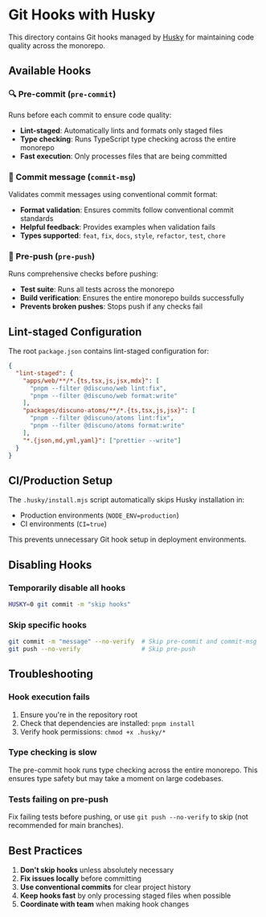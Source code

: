 # Git Hooks with Husky

This directory contains Git hooks managed by [Husky](https://typicode.github.io/husky/) for maintaining code quality across the monorepo.

## Available Hooks

### 🔍 Pre-commit (`pre-commit`)

Runs before each commit to ensure code quality:

- **Lint-staged**: Automatically lints and formats only staged files
- **Type checking**: Runs TypeScript type checking across the entire monorepo
- **Fast execution**: Only processes files that are being committed

### 📝 Commit message (`commit-msg`)

Validates commit messages using conventional commit format:

- **Format validation**: Ensures commits follow conventional commit standards
- **Helpful feedback**: Provides examples when validation fails
- **Types supported**: `feat`, `fix`, `docs`, `style`, `refactor`, `test`, `chore`

### 🚀 Pre-push (`pre-push`)

Runs comprehensive checks before pushing:

- **Test suite**: Runs all tests across the monorepo
- **Build verification**: Ensures the entire monorepo builds successfully
- **Prevents broken pushes**: Stops push if any checks fail

## Lint-staged Configuration

The root `package.json` contains lint-staged configuration for:

```json
{
  "lint-staged": {
    "apps/web/**/*.{ts,tsx,js,jsx,mdx}": [
      "pnpm --filter @discuno/web lint:fix",
      "pnpm --filter @discuno/web format:write"
    ],
    "packages/discuno-atoms/**/*.{ts,tsx,js,jsx}": [
      "pnpm --filter @discuno/atoms lint:fix",
      "pnpm --filter @discuno/atoms format:write"
    ],
    "*.{json,md,yml,yaml}": ["prettier --write"]
  }
}
```

## CI/Production Setup

The `.husky/install.mjs` script automatically skips Husky installation in:

- Production environments (`NODE_ENV=production`)
- CI environments (`CI=true`)

This prevents unnecessary Git hook setup in deployment environments.

## Disabling Hooks

### Temporarily disable all hooks

```bash
HUSKY=0 git commit -m "skip hooks"
```

### Skip specific hooks

```bash
git commit -m "message" --no-verify  # Skip pre-commit and commit-msg
git push --no-verify                 # Skip pre-push
```

## Troubleshooting

### Hook execution fails

1. Ensure you're in the repository root
2. Check that dependencies are installed: `pnpm install`
3. Verify hook permissions: `chmod +x .husky/*`

### Type checking is slow

The pre-commit hook runs type checking across the entire monorepo. This ensures type safety but may take a moment on large codebases.

### Tests failing on pre-push

Fix failing tests before pushing, or use `git push --no-verify` to skip (not recommended for main branches).

## Best Practices

1. **Don't skip hooks** unless absolutely necessary
2. **Fix issues locally** before committing
3. **Use conventional commits** for clear project history
4. **Keep hooks fast** by only processing staged files when possible
5. **Coordinate with team** when making hook changes
